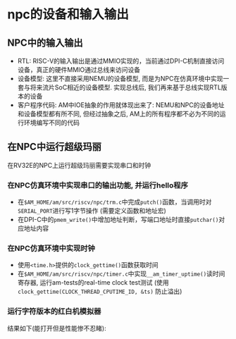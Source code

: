 # npc的设备和输入输出

## NPC中的输入输出
- RTL: RISC-V的输入输出是通过MMIO实现的，当前通过DPI-C机制直接访问设备，真正的硬件MMIO通过总线来访问设备
- 设备模型: 这里不直接采用NEMU的设备模型, 而是为NPC在仿真环境中实现一套与将来流片SoC相近的设备模型. 实现总线后, 我们再来基于总线实现RTL版本的设备
- 客户程序代码: AM中IOE抽象的作用就体现出来了: NEMU和NPC的设备地址和设备模型都有所不同, 但经过抽象之后, AM上的所有程序都不必为不同的运行环境编写不同的代码

## 在NPC中运行超级玛丽
在RV32E的NPC上运行超级玛丽需要实现串口和时钟

### 在NPC仿真环境中实现串口的输出功能, 并运行hello程序
- 在`$AM_HOME/am/src/riscv/npc/trm.c`中完成`putch()`函数，当调用时对`SERIAL_PORT`进行写1字节操作 (需要定义函数和地址宏)
- 在DPI-C中的`pmem_write()`中增加地址判断，写端口地址时直接`putchar()`对应地址内容


### 在NPC仿真环境中实现时钟
- 使用`<time.h>`提供的`clock_gettime()`函数获取时间
- 在`$AM_HOME/am/src/riscv/npc/timer.c`中实现`__am_timer_uptime()`读时间寄存器, 运行am-tests的real-time clock test测试 (使用 `clock_gettime(CLOCK_THREAD_CPUTIME_ID, &ts)` 防止溢出)

### 运行字符版本的红白机模拟器
结果如下(能打开但是性能惨不忍睹):